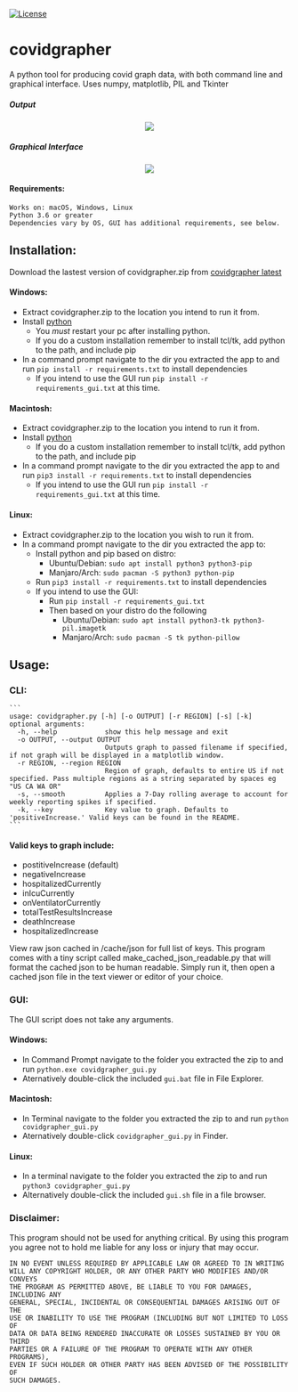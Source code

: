 [![License](https://img.shields.io/badge/License-GPLv3-blue.svg)]()

# covidgrapher
A python tool for producing covid graph data, with both command line and graphical interface.
Uses numpy, matplotlib, PIL and Tkinter

##### Output
<p align="center"><img src="https://raw.githubusercontent.com/BrewToolsDev/covidgrapher/main/example.png"></p>

##### Graphical Interface
<p align="center"><img src="https://raw.githubusercontent.com/BrewToolsDev/covidgrapher/main/example_gui.png"></p>

#### Requirements:
    Works on: macOS, Windows, Linux
    Python 3.6 or greater
    Dependencies vary by OS, GUI has additional requirements, see below.

## Installation:

Download the lastest version of covidgrapher.zip from [covidgrapher latest](https://www.github.com/BrewToolsDev/covidgrapher/releases/latest)

#### Windows:
- Extract covidgrapher.zip to the location you intend to run it from.
- Install [python](https://www.python.org/downloads/release/python-373/)
  - You *must* restart your pc after installing python.
  - If you do a custom installation remember to install tcl/tk, add python to the path, and include pip
- In a command prompt navigate to the dir you extracted the app to and run `pip install -r requirements.txt` to install dependencies
  - If you intend to use the GUI run `pip install -r requirements_gui.txt` at this time.

#### Macintosh:
- Extract covidgrapher.zip to the location you intend to run it from.
- Install [python](https://www.python.org/downloads/release/python-373/)
  - If you do a custom installation remember to install tcl/tk, add python to the path, and include pip
- In a command prompt navigate to the dir you extracted the app to and run `pip3 install -r requirements.txt` to install dependencies
  - If you intend to use the GUI run `pip install -r requirements_gui.txt` at this time.

#### Linux:
- Extract covidgrapher.zip to the location you wish to run it from.
- In a command prompt navigate to the dir you extracted the app to:
  - Install python and pip based on distro:
  	- Ubuntu/Debian: `sudo apt install python3 python3-pip`
    - Manjaro/Arch: `sudo pacman -S python3 python-pip`
  - Run `pip3 install -r requirements.txt` to install dependencies
  - If you intend to use the GUI:
  	- Run `pip install -r requirements_gui.txt`
    - Then based on your distro do the following
	  - Ubuntu/Debian: `sudo apt install python3-tk python3-pil.imagetk`
      - Manjaro/Arch: `sudo pacman -S tk python-pillow`

## Usage:

### CLI:
	```
	usage: covidgrapher.py [-h] [-o OUTPUT] [-r REGION] [-s] [-k]
	optional arguments:
	  -h, --help            show this help message and exit
	  -o OUTPUT, --output OUTPUT
	                        Outputs graph to passed filename if specified, if not graph will be displayed in a matplotlib window.
	  -r REGION, --region REGION
	                        Region of graph, defaults to entire US if not specified. Pass multiple regions as a string separated by spaces eg "US CA WA OR"
	  -s, --smooth          Applies a 7-Day rolling average to account for weekly reporting spikes if specified.
	  -k, --key             Key value to graph. Defaults to 'positiveIncrease.' Valid keys can be found in the README.
	```
#### Valid keys to graph include:
- postitiveIncrease (default)
- negativeIncrease
- hospitalizedCurrently
- inIcuCurrently
- onVentilatorCurrently
- totalTestResultsIncrease
- deathIncrease
- hospitalizedIncrease

View raw json cached in /cache/json for full list of keys.
This program comes with a tiny script called make_cached_json_readable.py that will format the cached json to be human readable. Simply run it, then open a cached json file in the text viewer or editor of your choice.

### GUI:
The GUI script does not take any arguments.

#### Windows:
- In Command Prompt navigate to the folder you extracted the zip to and run `python.exe covidgrapher_gui.py`
- Aternatively double-click the included `gui.bat` file in File Explorer.

#### Macintosh:
- In Terminal navigate to the folder you extracted the zip to and run `python covidgrapher_gui.py`
- Aternatively double-click `covidgrapher_gui.py` in Finder.

#### Linux:
- In a terminal navigate to the folder you extracted the zip to and run `python3 covidgrapher_gui.py`
- Alternatively double-click the included `gui.sh` file in a file browser.

### Disclaimer:
This program should not be used for anything critical. By using this program you agree not to hold me liable for any loss or injury that may occur.
```
IN NO EVENT UNLESS REQUIRED BY APPLICABLE LAW OR AGREED TO IN WRITING
WILL ANY COPYRIGHT HOLDER, OR ANY OTHER PARTY WHO MODIFIES AND/OR CONVEYS
THE PROGRAM AS PERMITTED ABOVE, BE LIABLE TO YOU FOR DAMAGES, INCLUDING ANY
GENERAL, SPECIAL, INCIDENTAL OR CONSEQUENTIAL DAMAGES ARISING OUT OF THE
USE OR INABILITY TO USE THE PROGRAM (INCLUDING BUT NOT LIMITED TO LOSS OF
DATA OR DATA BEING RENDERED INACCURATE OR LOSSES SUSTAINED BY YOU OR THIRD
PARTIES OR A FAILURE OF THE PROGRAM TO OPERATE WITH ANY OTHER PROGRAMS),
EVEN IF SUCH HOLDER OR OTHER PARTY HAS BEEN ADVISED OF THE POSSIBILITY OF
SUCH DAMAGES.
```